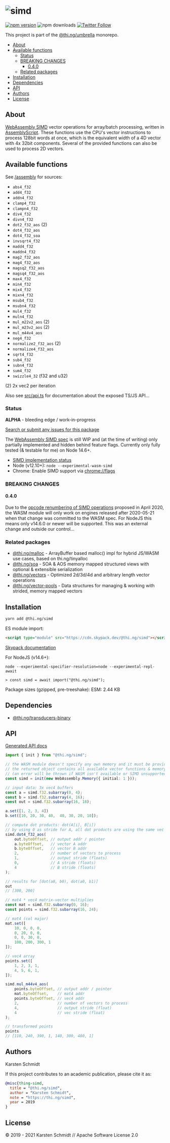 <!-- This file is generated - DO NOT EDIT! -->

# ![simd](https://media.thi.ng/umbrella/banners/thing-simd.svg?083d98e4)

[![npm version](https://img.shields.io/npm/v/@thi.ng/simd.svg)](https://www.npmjs.com/package/@thi.ng/simd)
![npm downloads](https://img.shields.io/npm/dm/@thi.ng/simd.svg)
[![Twitter Follow](https://img.shields.io/twitter/follow/thing_umbrella.svg?style=flat-square&label=twitter)](https://twitter.com/thing_umbrella)

This project is part of the
[@thi.ng/umbrella](https://github.com/thi-ng/umbrella/) monorepo.

- [About](#about)
- [Available functions](#available-functions)
  - [Status](#status)
  - [BREAKING CHANGES](#breaking-changes)
    - [0.4.0](#040)
  - [Related packages](#related-packages)
- [Installation](#installation)
- [Dependencies](#dependencies)
- [API](#api)
- [Authors](#authors)
- [License](#license)

## About

[WebAssembly SIMD](https://github.com/WebAssembly/simd) vector
operations for array/batch processing, written in
[AssemblyScript](https://docs.assemblyscript.org/). These functions use
the CPU's vector instructions to process 128bit words at once, which is
the equivalent width of a 4D vector with 4x 32bit components. Several of
the provided functions can also be used to process 2D vectors.

## Available functions

See
[/assembly](https://github.com/thi-ng/umbrella/tree/develop/packages/simd/assembly)
for sources:

- `abs4_f32`
- `add4_f32`
- `addn4_f32`
- `clamp4_f32`
- `clampn4_f32`
- `div4_f32`
- `divn4_f32`
- `dot2_f32_aos` (2)
- `dot4_f32_aos`
- `dot4_f32_soa`
- `invsqrt4_f32`
- `madd4_f32`
- `maddn4_f32`
- `mag2_f32_aos`
- `mag4_f32_aos`
- `magsq2_f32_aos`
- `magsq4_f32_aos`
- `max4_f32`
- `min4_f32`
- `mix4_f32`
- `mixn4_f32`
- `msub4_f32`
- `msubn4_f32`
- `mul4_f32`
- `muln4_f32`
- `mul_m22v2_aos` (2)
- `mul_m23v2_aos` (2)
- `mul_m44v4_aos`
- `neg4_f32`
- `normalize2_f32_aos` (2)
- `normalize4_f32_aos`
- `sqrt4_f32`
- `sub4_f32`
- `subn4_f32`
- `sum4_f32`
- `swizzle4_32` (f32 and u32)

(2) 2x vec2 per iteration

Also see
[src/api.ts](https://github.com/thi-ng/umbrella/tree/develop/packages/simd/src/api.ts)
for documentation about the exposed TS/JS API...

### Status

**ALPHA** - bleeding edge / work-in-progress

[Search or submit any issues for this package](https://github.com/thi-ng/umbrella/issues?q=%5Bsimd%5D+in%3Atitle)

The [WebAssembly SIMD spec](https://github.com/WebAssembly/simd) is
still WIP and (at the time of writing) only partially implemented and
hidden behind feature flags. Currently only fully tested (& testable for
me) on Node 14.6+.

- [SIMD implementation status](https://github.com/WebAssembly/simd/blob/master/proposals/simd/ImplementationStatus.md)
- Node (v12.10+): `node --experimental-wasm-simd`
- Chrome: Enable SIMD support via [chrome://flags](chrome://flags)

### BREAKING CHANGES

#### 0.4.0

Due to the [opcode renumbering of SIMD
operations](https://github.com/WebAssembly/simd/pull/209#issuecomment-607282125)
proposed in April 2020, the WASM module will only work on engines released after
2020-05-21 when that change was committed to the WASM spec. For NodeJS this
means only v14.6.0 or newer will be supported. This was an external change and
outside our control...

### Related packages

- [@thi.ng/malloc](https://github.com/thi-ng/umbrella/tree/develop/packages/malloc) - ArrayBuffer based malloc() impl for hybrid JS/WASM use cases, based on thi.ng/tinyalloc
- [@thi.ng/soa](https://github.com/thi-ng/umbrella/tree/develop/packages/soa) - SOA & AOS memory mapped structured views with optional & extensible serialization
- [@thi.ng/vectors](https://github.com/thi-ng/umbrella/tree/develop/packages/vectors) - Optimized 2d/3d/4d and arbitrary length vector operations
- [@thi.ng/vector-pools](https://github.com/thi-ng/umbrella/tree/develop/packages/vector-pools) - Data structures for managing & working with strided, memory mapped vectors

## Installation

```bash
yarn add @thi.ng/simd
```

ES module import:

```html
<script type="module" src="https://cdn.skypack.dev/@thi.ng/simd"></script>
```

[Skypack documentation](https://docs.skypack.dev/)

For NodeJS (v14.6+):

```text
node --experimental-specifier-resolution=node --experimental-repl-await

> const simd = await import("@thi.ng/simd");
```

Package sizes (gzipped, pre-treeshake): ESM: 2.44 KB

## Dependencies

- [@thi.ng/transducers-binary](https://github.com/thi-ng/umbrella/tree/develop/packages/transducers-binary)

## API

[Generated API docs](https://docs.thi.ng/umbrella/simd/)

```ts
import { init } from "@thi.ng/simd";

// the WASM module doesn't specify any own memory and it must be provided by user
// the returned object contains all available vector functions & memory views
// (an error will be thrown if WASM isn't available or SIMD unsupported)
const simd = init(new WebAssembly.Memory({ initial: 1 }));

// input data: 3x vec4 buffers
const a = simd.f32.subarray(0, 4);
const b = simd.f32.subarray(4, 16);
const out = simd.f32.subarray(16, 18);

a.set([1, 2, 3, 4])
b.set([10, 20, 30, 40,  40, 30, 20, 10]);

// compute dot products: dot(A[i], B[i])
// by using 0 as stride for A, all dot products are using the same vec
simd.dot4_f32_aos(
    out.byteOffset, // output addr / pointer
    a.byteOffset,   // vector A addr
    b.byteOffset,   // vector B addr
    2,              // number of vectors to process
    1,              // output stride (floats)
    0,              // A stride (floats)
    4               // B stride (floats)
);

// results for [dot(a0, b0), dot(a0, b1)]
out
// [300, 200]

// mat4 * vec4 matrix-vector multiplies
const mat = simd.f32.subarray(0, 16);
const points = simd.f32.subarray(16, 24);

// mat4 (col major)
mat.set([
    10, 0, 0, 0,
    0, 20, 0, 0,
    0, 0, 30, 0,
    100, 200, 300, 1
]);

// vec4 array
points.set([
    1, 2, 3, 1,
    4, 5, 6, 1,
]);

simd.mul_m44v4_aos(
    points.byteOffset, // output addr / pointer
    mat.byteOffset,    // mat4 addr
    points.byteOffset, // vec4 addr
    2,                 // number of vectors to process
    4,                 // output stride (float)
    4                  // vec stride (float)
);

// transformed points
points
// [110, 240, 390, 1, 140, 300, 480, 1]
```

## Authors

Karsten Schmidt

If this project contributes to an academic publication, please cite it as:

```bibtex
@misc{thing-simd,
  title = "@thi.ng/simd",
  author = "Karsten Schmidt",
  note = "https://thi.ng/simd",
  year = 2019
}
```

## License

&copy; 2019 - 2021 Karsten Schmidt // Apache Software License 2.0
